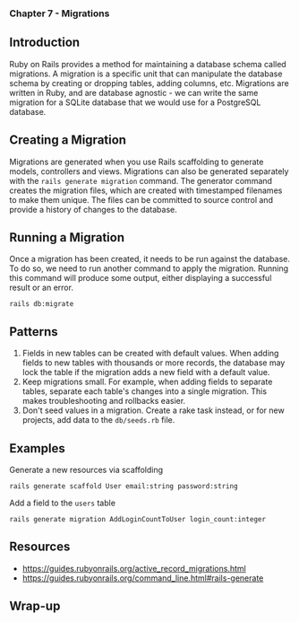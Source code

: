 ### Chapter 7 - Migrations

## Introduction

Ruby on Rails provides a method for maintaining a database schema called migrations. A migration is a specific unit that can manipulate the database schema by creating or dropping tables, adding columns, etc. Migrations are written in Ruby, and are database agnostic - we can write the same migration for a SQLite database that we would use for a PostgreSQL database.

## Creating a Migration

Migrations are generated when you use Rails scaffolding to generate models, controllers and views. Migrations can also be generated separately with the `rails generate migration` command. The generator command creates the migration files, which are created with timestamped filenames to make them unique. The files can be committed to source control and provide a history of changes to the database.

## Running a Migration

Once a migration has been created, it needs to be run against the database. To do so, we need to run another command to apply the migration. Running this command will produce some output, either displaying a successful result or an error.

```
rails db:migrate
```

## Patterns

1. Fields in new tables can be created with default values. When adding fields to new tables with thousands or more records, the database may lock the table if the migration adds a new field with a default value.
1. Keep migrations small. For example, when adding fields to separate tables, separate each table's changes into a single migration. This makes troubleshooting and rollbacks easier.
1. Don't seed values in a migration. Create a rake task instead, or for new projects, add data to the `db/seeds.rb` file.

## Examples

Generate a new resources via scaffolding

```
rails generate scaffold User email:string password:string
```

Add a field to the `users` table

```
rails generate migration AddLoginCountToUser login_count:integer
```

## Resources

* https://guides.rubyonrails.org/active_record_migrations.html
* https://guides.rubyonrails.org/command_line.html#rails-generate

## Wrap-up
